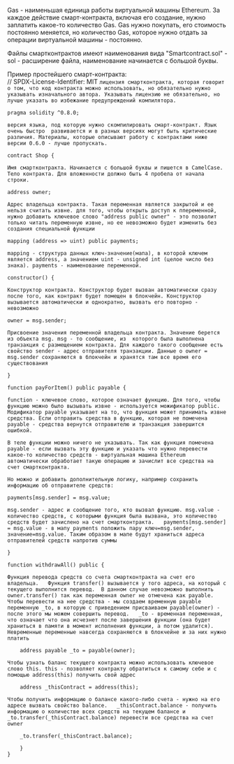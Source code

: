 Gas - наименьшая единица работы виртуальной машины Ethereum. За каждое действие смарт-контракта, включая его создание, 
нужно заплатить какое-то количество Gas. Gas нужно покупать, его стоимость постоянно меняется, но количество Gas,
которое нужно отдать за операции виртуальной машины - постоянно.  

Файлы смартконтрактов имеют наименования вида "Smartcontract.sol" - sol - расширение файла, наименование начинается 
с большой буквы.  

Пример простейшего смарт-контракта:  
// SPDX-License-Identifier: MIT  ``лицензия смартконтракта, которая говорит о том, что код контракта можно использовать,
но обязательно нужно указывать изначального автора.
Указывать лицензию не обязательно, но лучше указать во избежание предупреждений компилятора.`` 

    pragma solidity ^0.8.0; 
``версия языка, под которую нужно скомпилировать смарт-контракт. Язык очень быстро 
развивается и в разных версиях могут быть критические различия. Материалы, которые описывают работу с контрактами
ниже версии 0.6.0 - лучше пропускать.``

    contract Shop { 
``Имя смартконтракта. Начинается с большой буквы и пишется в CamelCase.``  
``Тело контракта. Для вложенности должно быть 4 пробела от начала строки.``

    address owner; 
``Адрес владельца контракта. Такая переменная является закрытой и ее нельзя считать извне.
для того, чтобы открыть доступ к ппеременной, нужно добавить ключевое слово "address public owner" - это позволит
только читать переменную извне, но ее невозможно будет изменить без создания специальной функции``

    mapping (address => uint) public payments;
``mapping - структура данных ключ-значение(мапа), в которой ключем является address, а значением uint - unsigned int
(целое число без знака). payments - наименование переменной.``

    constructor() {
``Конструктор контракта. Конструктор будет вызван автоматически сразу после того, как контракт будет помещен в блокчейн.
Конструктор вызывается автоматически и однократно, вызвать его повторно - невозможно``

    owner = msg.sender;
``Присвоение значения переменной владельца контракта. Значение берется из объекта msg. msg - то сообщение, из 
которого была выполнена транзакция с размещением контракта. Для каждого такого сообщение есть свойство sender - адрес
отправителя транзакции. Данные о owner = msg.sender сохраняются в блокчейн и хранятся там все время его существования``

    }

    function payForItem() public payable {
``function - ключевое слово, которое означает функцию. Для того, чтобы функцию можно было вызывать извне - используется
можификатор public. Модификатор payable указывает на то, что функция может принимать извне средства.
Если отправить средства в функцию, которая не помечена payable - средства вернутся отправителю и транзакция
завершится ошибкой.``  

``В теле функции можно ничего не указывать. Так как функция помечена payable - если вызвать эту функцию
и указать что нужно перевести какое-то количество средств - виртуальная машина Ethereum автоматически обработает
такую операцию и зачислит все средства на счет смартконтракта.``  

``Но можно и добавить дополнительную логику, например сохранить информацию об отправителе средств:``

    payments[msg.sender] = msg.value;
``msg.sender - адрес и сообщение того, кто вызвал функцию. msg.value - количество средств, с которыми функция
была вызвана, это количество средств будет зачислено на счет смартконтракта.  
payments[msg.sender] = msg.value - в мапу payments положить пару ключ=msg.sender, значение=msg.value. Таким образом
в мапе будут храниться адреса отправителей средств напротив суммы``

    }

    function withdrawAll() public {
``Функция перевода средств со счета смартконтракта на счет его владельца.  
Функция transfer() вызывается у того адреса, на который с текущего выполнится перевод. 
В данном случае невозможно выполнить owner.transfer() так как переменная owner не отмечена как payable.
Чтобы перевести на нее средства - мы создаем временную payable переменную _to, в которую с приведением присваиваем
payable(owner) - после этого мы можем совершить перевод.  
_to - временная переменная, что означает что она исчезнет после завершения функции (она будет храниться в памяти в
момент исполнения функции, а потом удалится). Невременные переменные навсегда сохраняются в блокчейне и за них нужно платить``

        address payable _to = payable(owner);

``Чтобы узнать баланс текущего контракта можно использовать ключевое слово this. this - позволяет контракту обратиться
к самому себе и с помощью address(this) получить свой адрес``

        address _thisContract = address(this);

``Чтобы получить информацию о балансе какого-либо счета - нужно на его адресе вызвать свойство balance.  
_thisContract.balance - получить информацию о количестве всех средств на текущем балансе и 
_to.transfer(_thisContract.balance) перевести все средства на счет owner``

        _to.transfer(_thisContract.balance);

        }
    }
